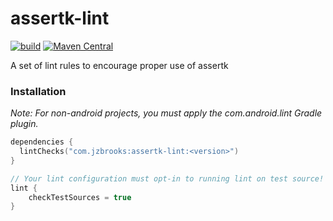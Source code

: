 # assertk-lint

[![build](https://github.com/jzbrooks/assertk-lint/actions/workflows/build.yml/badge.svg)](https://github.com/jzbrooks/assertk-lint/actions/workflows/build.yml)
[![Maven Central](https://img.shields.io/maven-central/v/com.jzbrooks/assertk-lint.svg)](https://mvnrepository.com/artifact/com.jzbrooks/assertk-lint)

A set of lint rules to encourage proper use of assertk

### Installation

_Note: For non-android projects, you must apply the com.android.lint Gradle plugin._

```kotlin
dependencies {
  lintChecks("com.jzbrooks:assertk-lint:<version>")
}

// Your lint configuration must opt-in to running lint on test source!
lint {
    checkTestSources = true
}
```

